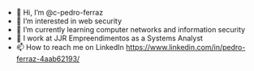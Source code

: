 - 👋 Hi, I’m @c-pedro-ferraz
- 👀 I’m interested in web security
- 🌱 I’m currently learning computer networks and information security
- 💞️ I work at JJR Empreendimentos as a Systems Analyst
- 📫 How to reach me on LinkedIn https://www.linkedin.com/in/pedro-ferraz-4aab62193/

<!---
c-pedro-ferraz/c-pedro-ferraz is a ✨ special ✨ repository because its `README.md` (this file) appears on your GitHub profile.
You can click the Preview link to take a look at your changes.
--->
